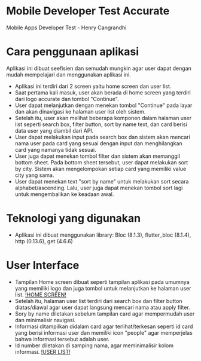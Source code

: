 # Mobile Developer Test Accurate
 Mobile Apps Developer Test - Henry Cangrandhi

 # Cara penggunaan aplikasi
 Aplikasi ini dibuat seefisien dan semudah mungkin agar user dapat dengan mudah mempelajari dan menggunakan aplikasi ini.
 - Aplikasi ini terdiri dari 2 screen yaitu home screen dan user list.
 - Saat pertama kali masuk, user akan berada di home screen yang terdiri dari logo accurate dan tombol "Continue".
 - User dapat melanjutkan dengan menekan tombol "Continue" pada layar dan akan dinavigasi ke halaman user list oleh sistem.
 - Setelah itu, user akan melihat beberapa komponen dalam halaman user list seperti search box, filter button, sort by name text, dan card berisi data user yang diambil dari API.
 - User dapat melakukan input pada search box dan sistem akan mencari nama user pada card yang sesuai dengan input dan menghilangkan card yang namanya tidak sesuai.
 - User juga dapat menekan tombol filter dan sistem akan memanggil bottom sheet. Pada bottom sheet tersebut, user dapat melakukan sort by city. Sistem akan mengelompokan setiap card yang memiliki value city yang sama.
 - User dapat menekan text "sort by name" untuk melakukan sort secara alphabet/ascending. Lalu, user juga dapat menekan tombol sort lagi untuk mengembalikan ke keadaan awal.

 # Teknologi yang digunakan
 - Aplikasi ini dibuat menggunakan library: Bloc (8.1.3), flutter_bloc (8.1.4), http (0.13.6), get (4.6.6)

 # User Interface
   - Tampilan Home screen dibuat seperti tampilan aplikasi pada umumnya yang memiliki logo dan juga tombol untuk melanjutkan ke halaman user list.
   [!HOME SCREEN!](assets/home_screen.png)
   - Setelah itu, halaman user list terdiri dari search box dan filter button diatas/diawal agar user dapat langsung mencari nama atau apply filter.
   - Sory by name diletakan sebelum tampilan card agar mempermudah user dan minimalisir navigasi.
   - Informasi ditampilkan didalam card agar terlihat/terkesan seperti id card yang berisi informasi user dan memiliki icon "people" agar memperjelas bahwa informasi tersebut adalah user.
   - Id number diletakan di samping nama, agar meminimalisir kolom informasi.
   [!USER LIST!](assets/user_list.png)
  

